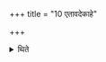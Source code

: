 +++
title = "10 एतावदेकाहे"

+++

<details><summary>थिते</summary>

10. This much (ritual should take place) in a (sacrifice) of one day.  
</details>
